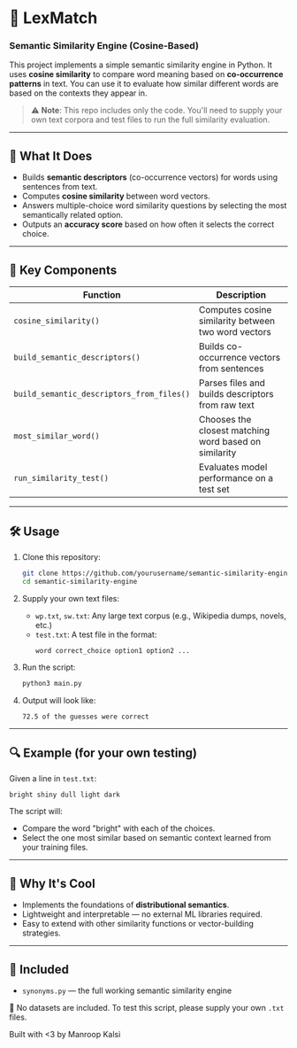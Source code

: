 # 🧠 LexMatch 
### Semantic Similarity Engine (Cosine-Based)

This project implements a simple semantic similarity engine in Python. It uses **cosine similarity** to compare word meaning based on **co-occurrence patterns** in text. You can use it to evaluate how similar different words are based on the contexts they appear in.

> ⚠️ **Note**: This repo includes only the code. You'll need to supply your own text corpora and test files to run the full similarity evaluation.

---

## 📌 What It Does

- Builds **semantic descriptors** (co-occurrence vectors) for words using sentences from text.
- Computes **cosine similarity** between word vectors.
- Answers multiple-choice word similarity questions by selecting the most semantically related option.
- Outputs an **accuracy score** based on how often it selects the correct choice.

---

## 🧠 Key Components

| Function | Description |
|----------|-------------|
| `cosine_similarity()` | Computes cosine similarity between two word vectors |
| `build_semantic_descriptors()` | Builds co-occurrence vectors from sentences |
| `build_semantic_descriptors_from_files()` | Parses files and builds descriptors from raw text |
| `most_similar_word()` | Chooses the closest matching word based on similarity |
| `run_similarity_test()` | Evaluates model performance on a test set |

---

## 🛠 Usage

1. Clone this repository:
   ```bash
   git clone https://github.com/yourusername/semantic-similarity-engine.git
   cd semantic-similarity-engine
   ```

2. Supply your own text files:
   - `wp.txt`, `sw.txt`: Any large text corpus (e.g., Wikipedia dumps, novels, etc.)
   - `test.txt`: A test file in the format:
     ```
     word correct_choice option1 option2 ...
     ```

3. Run the script:
   ```bash
   python3 main.py
   ```

4. Output will look like:
   ```
   72.5 of the guesses were correct
   ```

---

## 🔍 Example (for your own testing)

Given a line in `test.txt`:
```
bright shiny dull light dark
```

The script will:
- Compare the word "bright" with each of the choices.
- Select the one most similar based on semantic context learned from your training files.

---

## 🧠 Why It's Cool

- Implements the foundations of **distributional semantics**.
- Lightweight and interpretable — no external ML libraries required.
- Easy to extend with other similarity functions or vector-building strategies.

---

## 📁 Included

- `synonyms.py` — the full working semantic similarity engine

📄 No datasets are included. To test this script, please supply your own `.txt` files.


Built with <3 by Manroop Kalsi

